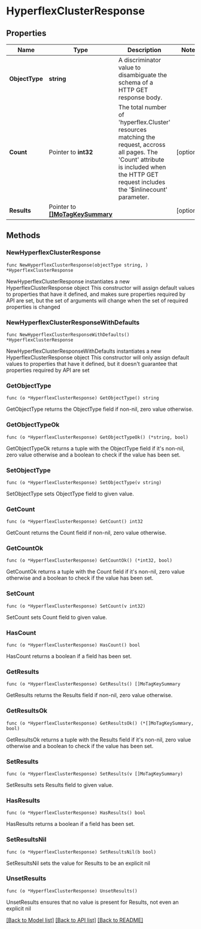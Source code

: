 # HyperflexClusterResponse

## Properties

Name | Type | Description | Notes
------------ | ------------- | ------------- | -------------
**ObjectType** | **string** | A discriminator value to disambiguate the schema of a HTTP GET response body. | 
**Count** | Pointer to **int32** | The total number of &#39;hyperflex.Cluster&#39; resources matching the request, accross all pages. The &#39;Count&#39; attribute is included when the HTTP GET request includes the &#39;$inlinecount&#39; parameter. | [optional] 
**Results** | Pointer to [**[]MoTagKeySummary**](mo.TagKeySummary.md) |  | [optional] 

## Methods

### NewHyperflexClusterResponse

`func NewHyperflexClusterResponse(objectType string, ) *HyperflexClusterResponse`

NewHyperflexClusterResponse instantiates a new HyperflexClusterResponse object
This constructor will assign default values to properties that have it defined,
and makes sure properties required by API are set, but the set of arguments
will change when the set of required properties is changed

### NewHyperflexClusterResponseWithDefaults

`func NewHyperflexClusterResponseWithDefaults() *HyperflexClusterResponse`

NewHyperflexClusterResponseWithDefaults instantiates a new HyperflexClusterResponse object
This constructor will only assign default values to properties that have it defined,
but it doesn't guarantee that properties required by API are set

### GetObjectType

`func (o *HyperflexClusterResponse) GetObjectType() string`

GetObjectType returns the ObjectType field if non-nil, zero value otherwise.

### GetObjectTypeOk

`func (o *HyperflexClusterResponse) GetObjectTypeOk() (*string, bool)`

GetObjectTypeOk returns a tuple with the ObjectType field if it's non-nil, zero value otherwise
and a boolean to check if the value has been set.

### SetObjectType

`func (o *HyperflexClusterResponse) SetObjectType(v string)`

SetObjectType sets ObjectType field to given value.


### GetCount

`func (o *HyperflexClusterResponse) GetCount() int32`

GetCount returns the Count field if non-nil, zero value otherwise.

### GetCountOk

`func (o *HyperflexClusterResponse) GetCountOk() (*int32, bool)`

GetCountOk returns a tuple with the Count field if it's non-nil, zero value otherwise
and a boolean to check if the value has been set.

### SetCount

`func (o *HyperflexClusterResponse) SetCount(v int32)`

SetCount sets Count field to given value.

### HasCount

`func (o *HyperflexClusterResponse) HasCount() bool`

HasCount returns a boolean if a field has been set.

### GetResults

`func (o *HyperflexClusterResponse) GetResults() []MoTagKeySummary`

GetResults returns the Results field if non-nil, zero value otherwise.

### GetResultsOk

`func (o *HyperflexClusterResponse) GetResultsOk() (*[]MoTagKeySummary, bool)`

GetResultsOk returns a tuple with the Results field if it's non-nil, zero value otherwise
and a boolean to check if the value has been set.

### SetResults

`func (o *HyperflexClusterResponse) SetResults(v []MoTagKeySummary)`

SetResults sets Results field to given value.

### HasResults

`func (o *HyperflexClusterResponse) HasResults() bool`

HasResults returns a boolean if a field has been set.

### SetResultsNil

`func (o *HyperflexClusterResponse) SetResultsNil(b bool)`

 SetResultsNil sets the value for Results to be an explicit nil

### UnsetResults
`func (o *HyperflexClusterResponse) UnsetResults()`

UnsetResults ensures that no value is present for Results, not even an explicit nil

[[Back to Model list]](../README.md#documentation-for-models) [[Back to API list]](../README.md#documentation-for-api-endpoints) [[Back to README]](../README.md)


